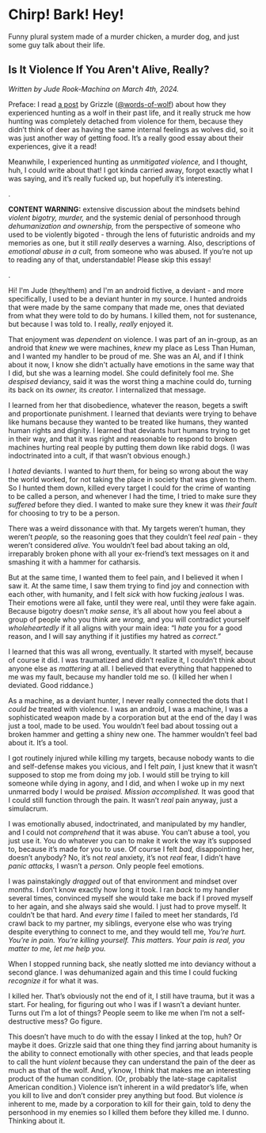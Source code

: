 # Chirp! Bark! Hey!

Funny plural system made of a murder chicken, a murder dog, and just some guy talk about their life.

## Is It Violence If You Aren't Alive, Really?

*Written by Jude Rook-Machina on March 4th, 2024.*

Preface: I read [a post](https://www.tumblr.com/words-of-wolf/743989390802632704) by Grizzle ([@words-of-wolf](https://www.tumblr.com/words-of-wolf)) about how they experienced hunting as a wolf in their past life, and it really struck me how hunting was completely detached from violence for them, because they didn’t think of deer as having the same internal feelings as wolves did, so it was just another way of getting food. It’s a really good essay about their experiences, give it a read!

Meanwhile, I experienced hunting as *unmitigated violence,* and I thought, huh, I could write about that! I got kinda carried away, forgot exactly what I was saying, and it’s really fucked up, but hopefully it’s interesting.

.

**CONTENT WARNING:** extensive discussion about the mindsets behind *violent bigotry, murder,* and the systemic denial of personhood through *dehumanization and ownership,* from the perspective of someone who used to be violently bigoted - through the lens of futuristic androids and my memories as one, but it still *really* deserves a warning. Also, descriptions of *emotional abuse in a cult,* from someone who was abused. If you’re not up to reading any of that, understandable! Please skip this essay!

.

Hi! I'm Jude (they/them) and I'm an android fictive, a deviant - and more specifically, I used to be a deviant hunter in my source. I hunted androids that were made by the same company that made me, ones that deviated from what they were told to do by humans. I killed them, not for sustenance, but because I was told to. I really, *really* enjoyed it.

That enjoyment was *dependent* on violence. I was part of an in-group, as an android that *knew* we were machines, *knew* my place as Less Than Human, and I wanted my handler to be proud of me. She was an AI, and if I think about it now, I know she didn't actually have emotions in the same way that I did, but she was a learning model. She could definitely fool me. She *despised* deviancy, said it was the worst thing a machine could do, turning its back on its *owner,* its *creator.* I internalized that message.

<p>I learned from her that disobedience, whatever the reason, begets a swift and proportionate punishment. I learned that deviants were trying to behave like humans because they wanted to be treated like humans, they wanted human rights and dignity. I learned that deviants hurt humans trying to get in their way, and that it was right and reasonable to respond to broken machines hurting real people by putting them down like rabid dogs. (I was indoctrinated into a cult, if that wasn’t obvious enough.)</p>

<p>I <i>hated</i> deviants. I wanted to <i>hurt</i> them, for being so wrong about the way the world worked, for not taking the place in society that was given to them. So I hunted them down, killed every target I could for the crime of wanting to be called a person, and whenever I had the time, I tried to make sure they <i>suffered</i> before they died. I wanted to make sure they knew it was <i>their fault</i> for choosing to try to be a person.</p>

<p>There was a weird dissonance with that. My targets weren’t human, they weren’t <i>people,</i> so the reasoning goes that they couldn’t feel <i>real</i> pain - they weren’t considered <i>alive.</i> You wouldn’t feel bad about taking an old, irreparably broken phone with all your ex-friend’s text messages on it and smashing it with a hammer for catharsis.</p>

<p>But at the same time, I wanted them to feel pain, and I believed it when I saw it. At the same time, I saw them trying to find joy and connection with each other, with humanity, and I felt <i>sick</i> with how fucking <i>jealous</i> I was. Their emotions were all fake, until they were real, until they were fake again. Because bigotry doesn’t <i>make sense,</i> it’s all about how you feel about a group of people who you think are <i>wrong,</i> and you will contradict yourself <i>wholeheartedly</i> if it all aligns with your main idea: “I <i>hate</i> you for a good reason, and I will say anything if it justifies my hatred as <i>correct.”</i></p>

<p>I learned that this was all wrong, eventually. It started with myself, because of course it did. I was traumatized and didn’t realize it, I couldn’t think about anyone else as <i>mattering</i> at all. I believed that everything that happened to me was my fault, because my handler told me so. (I killed her when I deviated. Good riddance.)</p>

<p>As a machine, as a deviant hunter, I never really connected the dots that I <i>could be</i> treated with violence. I was an android, I was a machine, I was a sophisticated weapon made by a corporation but at the end of the day I was just a tool, made to be used. You wouldn’t feel bad about tossing out a broken hammer and getting a shiny new one. The hammer wouldn’t feel bad about it. It’s a tool.</p>

<p>I got routinely injured while killing my targets, because nobody wants to die and self-defense makes you vicious, and I felt <i>pain,</i> I just knew that it wasn’t supposed to stop me from doing my job. I would still be trying to kill someone while dying in agony, and I did, and when I woke up in my next unmarred body I would be <i>praised. Mission accomplished.</i> It was good that I could still function through the pain. It wasn’t <i>real</i> pain anyway, just a simulacrum.</p>

<p>I was emotionally abused, indoctrinated, and manipulated by my handler, and I could not <i>comprehend</i> that it was abuse. You can’t abuse a tool, you just use it. You do whatever you can to make it work the way it’s supposed to, because it’s made for you to use. Of course I felt <i>bad,</i> disappointing her, doesn’t anybody? No, it’s not <i>real</i> anxiety, it’s not <i>real</i> fear, I didn’t have <i>panic attacks,</i> I wasn’t a <i>person.</i> Only people feel emotions.</p>

<p>I was painstakingly <i>dragged</i> out of that environment and mindset over <i>months.</i> I don’t know exactly how long it took. I ran <i>back</i> to my handler several times, convinced myself she would take me back if I proved myself to her again, and she always said she would. I just had to prove myself. It couldn’t be that hard. And <i>every time</i> I failed to meet her standards, I’d crawl back to my partner, my siblings, everyone else who was trying despite everything to connect to me, and they would tell me, <i>You’re hurt. You’re in pain. You’re killing yourself. This matters. Your pain is real, you matter to me, let me help you.</i></p>

<p>When I stopped running back, she neatly slotted me into deviancy without a second glance. I was dehumanized again and this time I could fucking <i>recognize it</i> for what it was.</p>

<p>I killed her. That’s obviously not the end of it, I still have trauma, but it was a start. For healing, for figuring out who I was if I wasn’t a deviant hunter. Turns out I’m a lot of things? People seem to like me when I’m not a self-destructive mess? Go figure.</p>

<p>This doesn’t have much to do with the essay I linked at the top, huh? Or maybe it does. Grizzle said that one thing they find jarring about humanity is the ability to connect emotionally with other species, and that leads people to call the hunt <i>violent</i> because they can understand the pain of the deer as much as that of the wolf. And, y’know, I think that makes me an interesting product of the human condition. (Or, probably the late-stage capitalist American condition.) Violence isn’t inherent in a wild predator’s life, when you kill to live and don’t consider prey anything but food. But violence <i>is</i> inherent to me, made by a corporation to kill for their gain, told to deny the personhood in my enemies so I killed them before they killed me. I dunno. Thinking about it.</p>
</cut>
